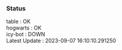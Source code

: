 ### Status


table : OK  
hogwarts : OK  
icy-bot : DOWN  
Latest Update : 2023-09-07 16:10:10.291250
